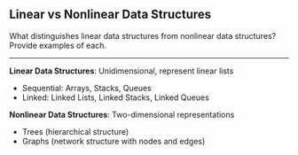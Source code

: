 ## Linear vs Nonlinear Data Structures

What distinguishes linear data structures from nonlinear data structures? Provide examples of each.

---

**Linear Data Structures**: Unidimensional, represent linear lists
- Sequential: Arrays, Stacks, Queues
- Linked: Linked Lists, Linked Stacks, Linked Queues

**Nonlinear Data Structures**: Two-dimensional representations
- Trees (hierarchical structure)
- Graphs (network structure with nodes and edges)

